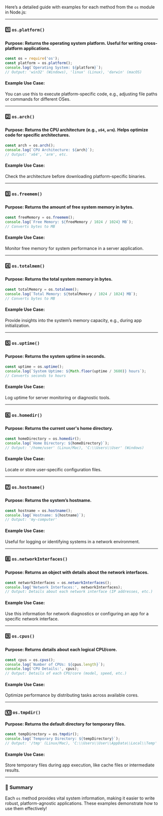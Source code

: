 Here’s a detailed guide with examples for each method from the `os` module in Node.js:

---

### 1️⃣ **`os.platform()`**
#### **Purpose**: Returns the operating system platform. Useful for writing cross-platform applications.

```javascript
const os = require('os');
const platform = os.platform();
console.log(`Operating System: ${platform}`);
// Output: 'win32' (Windows), 'linux' (Linux), 'darwin' (macOS)
```
#### **Example Use Case**:  
You can use this to execute platform-specific code, e.g., adjusting file paths or commands for different OSes.

---

### 2️⃣ **`os.arch()`**
#### **Purpose**: Returns the CPU architecture (e.g., `x64`, `arm`). Helps optimize code for specific architectures.

```javascript
const arch = os.arch();
console.log(`CPU Architecture: ${arch}`);
// Output: 'x64', 'arm', etc.
```
#### **Example Use Case**:  
Check the architecture before downloading platform-specific binaries.

---

### 3️⃣ **`os.freemem()`**
#### **Purpose**: Returns the amount of free system memory in bytes.

```javascript
const freeMemory = os.freemem();
console.log(`Free Memory: ${freeMemory / 1024 / 1024} MB`);
// Converts bytes to MB
```
#### **Example Use Case**:  
Monitor free memory for system performance in a server application.

---

### 4️⃣ **`os.totalmem()`**
#### **Purpose**: Returns the total system memory in bytes.

```javascript
const totalMemory = os.totalmem();
console.log(`Total Memory: ${totalMemory / 1024 / 1024} MB`);
// Converts bytes to MB
```
#### **Example Use Case**:  
Provide insights into the system’s memory capacity, e.g., during app initialization.

---

### 5️⃣ **`os.uptime()`**
#### **Purpose**: Returns the system uptime in seconds.

```javascript
const uptime = os.uptime();
console.log(`System Uptime: ${Math.floor(uptime / 3600)} hours`);
// Converts seconds to hours
```
#### **Example Use Case**:  
Log uptime for server monitoring or diagnostic tools.

---

### 6️⃣ **`os.homedir()`**
#### **Purpose**: Returns the current user's home directory.

```javascript
const homeDirectory = os.homedir();
console.log(`Home Directory: ${homeDirectory}`);
// Output: '/home/user' (Linux/Mac), 'C:\\Users\\User' (Windows)
```
#### **Example Use Case**:  
Locate or store user-specific configuration files.

---

### 7️⃣ **`os.hostname()`**
#### **Purpose**: Returns the system’s hostname.

```javascript
const hostname = os.hostname();
console.log(`Hostname: ${hostname}`);
// Output: 'my-computer'
```
#### **Example Use Case**:  
Useful for logging or identifying systems in a network environment.

---

### 8️⃣ **`os.networkInterfaces()`**
#### **Purpose**: Returns an object with details about the network interfaces.

```javascript
const networkInterfaces = os.networkInterfaces();
console.log('Network Interfaces:', networkInterfaces);
// Output: Details about each network interface (IP addresses, etc.)
```
#### **Example Use Case**:  
Use this information for network diagnostics or configuring an app for a specific network interface.

---

### 9️⃣ **`os.cpus()`**
#### **Purpose**: Returns details about each logical CPU/core.

```javascript
const cpus = os.cpus();
console.log(`Number of CPUs: ${cpus.length}`);
console.log('CPU Details:', cpus);
// Output: Details of each CPU/core (model, speed, etc.)
```
#### **Example Use Case**:  
Optimize performance by distributing tasks across available cores.

---

### 🔟 **`os.tmpdir()`**
#### **Purpose**: Returns the default directory for temporary files.

```javascript
const tempDirectory = os.tmpdir();
console.log(`Temporary Directory: ${tempDirectory}`);
// Output: '/tmp' (Linux/Mac), 'C:\\Users\\User\\AppData\\Local\\Temp' (Windows)
```
#### **Example Use Case**:  
Store temporary files during app execution, like cache files or intermediate results.

---

### 🧩 **Summary**
Each `os` method provides vital system information, making it easier to write robust, platform-agnostic applications. These examples demonstrate how to use them effectively!